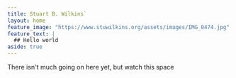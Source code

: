 ```yaml
---
title: Stuart B. Wilkins`
layout: home
feature_image: "https://www.stuwilkins.org/assets/images/IMG_0474.jpg"
feature_text: |
  ## Hello world
aside: true
---
```

There isn't much going on here yet, but watch this space
